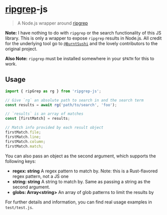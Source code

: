 # [ripgrep][ripgrep]-js

> A Node.js wrapper around [ripgrep][ripgrep]

**Note:** I have nothing to do with `ripgrep` or the search functionality of this JS library. This is only a wrapper to expose `ripgrep` results in Node.js. All credit for the underlying tool go to [`@BurntSushi`][burntsushi] and the lovely contributors to the original project.

**Also Note:** `ripgrep` must be installed somewhere in your `$PATH` for this to work.

## Usage

```javascript
import { ripGrep as rg } from 'ripgrep-js';

// Give `rg` an absolute path to search in and the search term
const results = await rg('path/to/search', 'foo');

// `results` is an array of matches
const [firstMatch] = results;

// Match info provided by each result object
firstMatch.file;
firstMatch.line;
firstMatch.column;
firstMatch.match;
```

You can also pass an object as the second argument, which supports the following keys:

- **regex: string** A regex pattern to match by. Note: this is a Rust-flavored regex pattern, not a JS one
- **string: string** A string to match by. Same as passing a string as the second argument.
- **globs: Array\<string\>** An array of glob patterns to limit the results by

For further details and information, you can find real usage examples in `test/test.js`.

[ripgrep]: https://github.com/BurntSushi/ripgrep
[burntsushi]: https://github.com/BurntSushi
